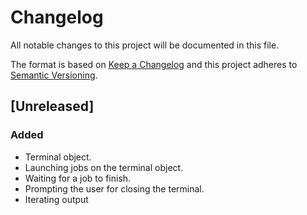 # Changelog
All notable changes to this project will be documented in this file.

The format is based on [Keep a Changelog](http://keepachangelog.com/en/1.0.0/)
and this project adheres to [Semantic Versioning](http://semver.org/spec/v2.0.0.html).

## [Unreleased]
### Added
- Terminal object.
- Launching jobs on the terminal object.
- Waiting for a job to finish.
- Prompting the user for closing the terminal.
- Iterating output
